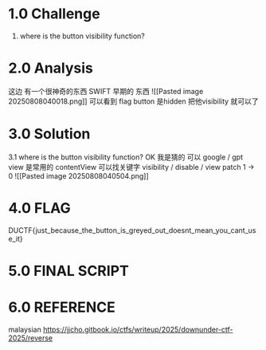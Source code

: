 # 1.0 Challenge
1. where is the button visibility function?
# 2.0 Analysis
这边 有一个很神奇的东西 SWIFT 早期的 东西
![[Pasted image 20250808040018.png]]
可以看到 flag button 是hidden
把他visibility 就可以了

# 3.0 Solution
3.1 where is the button visibility function?
OK 我是猜的 可以 google / gpt 
view 是常用的 contentView
可以找关键字 visibility / disable / view
patch 1 -> 0
![[Pasted image 20250808040504.png]]

# 4.0 FLAG 
DUCTF{just_because_the_button_is_greyed_out_doesnt_mean_you_cant_use_it}
# 5.0 FINAL SCRIPT 


# 6.0 REFERENCE
malaysian https://jjcho.gitbook.io/ctfs/writeup/2025/downunder-ctf-2025/reverse
